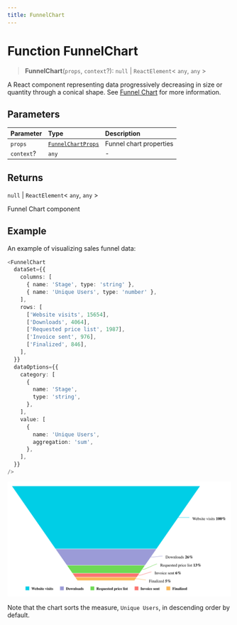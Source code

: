 ```yaml
---
title: FunnelChart
---
```


# Function FunnelChart

> **FunnelChart**(`props`, `context`?): `null` \| `ReactElement`\< `any`, `any` \>

A React component representing data progressively decreasing in size or quantity through a conical shape.
See [Funnel Chart](https://docs.sisense.com/main/SisenseLinux/funnel-chart.htm) for more information.

## Parameters

| Parameter | Type | Description |
| :------ | :------ | :------ |
| `props` | [`FunnelChartProps`](../interfaces/interface.FunnelChartProps.md) | Funnel chart properties |
| `context`? | `any` | - |

## Returns

`null` \| `ReactElement`\< `any`, `any` \>

Funnel Chart component

## Example

An example of visualizing sales funnel data:
```ts
<FunnelChart
  dataSet={{
    columns: [
      { name: 'Stage', type: 'string' },
      { name: 'Unique Users', type: 'number' },
    ],
    rows: [
      ['Website visits', 15654],
      ['Downloads', 4064],
      ['Requested price list', 1987],
      ['Invoice sent', 976],
      ['Finalized', 846],
    ],
  }}
  dataOptions={{
    category: [
      {
        name: 'Stage',
        type: 'string',
      },
    ],
    value: [
      {
        name: 'Unique Users',
        aggregation: 'sum',
      },
    ],
  }}
/>
```

<img src="../../../img/funnel-chart-example-1.png" width="800"/>

Note that the chart sorts the measure, `Unique Users`, in descending order by default.

